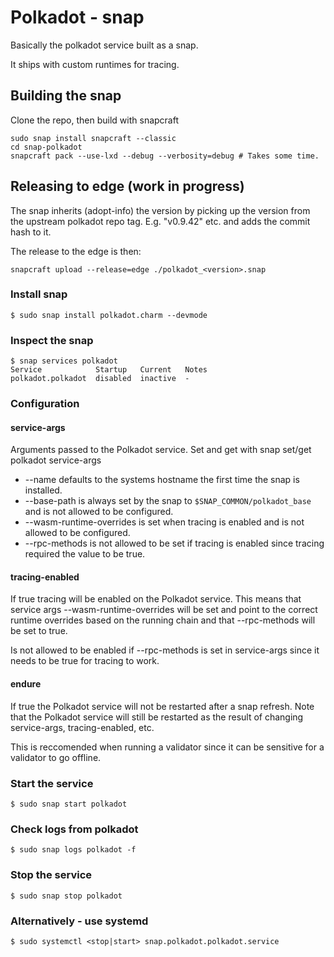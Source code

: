 # Polkadot - snap

Basically the polkadot service built as a snap.

It ships with custom runtimes for tracing.

## Building the snap
Clone the repo, then build with snapcraft

    sudo snap install snapcraft --classic
    cd snap-polkadot
    snapcraft pack --use-lxd --debug --verbosity=debug # Takes some time.

## Releasing to edge (work in progress)
The snap inherits (adopt-info) the version by picking up the version from the upstream polkadot repo tag.
E.g. "v0.9.42" etc. and adds the commit hash to it.

The release to the edge is then:

    snapcraft upload --release=edge ./polkadot_<version>.snap
    
### Install snap

    $ sudo snap install polkadot.charm --devmode

### Inspect the snap

    $ snap services polkadot
    Service            Startup   Current   Notes
    polkadot.polkadot  disabled  inactive  -

### Configuration

#### service-args

Arguments passed to the Polkadot service. Set and get with snap set/get polkadot service-args 

* --name defaults to the systems hostname the first time the snap is installed.
* --base-path is always set by the snap to `$SNAP_COMMON/polkadot_base` and is not allowed to be configured.
* --wasm-runtime-overrides is set when tracing is enabled and is not allowed to be configured.
* --rpc-methods is not allowed to be set if tracing is enabled since tracing required the value to be true.

#### tracing-enabled

If true tracing will be enabled on the Polkadot service. This means that service args --wasm-runtime-overrides will be set and point to the correct runtime overrides based on the running chain and that --rpc-methods will be set to true.

Is not allowed to be enabled if --rpc-methods is set in service-args since it needs to be true for tracing to work.

#### endure

If true the Polkadot service will not be restarted after a snap refresh.
Note that the Polkadot service will still be restarted as the result of changing service-args, tracing-enabled, etc.

This is reccomended when running a validator since it can be sensitive for a validator to go offline.

### Start the service

    $ sudo snap start polkadot

### Check logs from polkadot

    $ sudo snap logs polkadot -f

### Stop the service

    $ sudo snap stop polkadot

### Alternatively - use systemd

    $ sudo systemctl <stop|start> snap.polkadot.polkadot.service 
